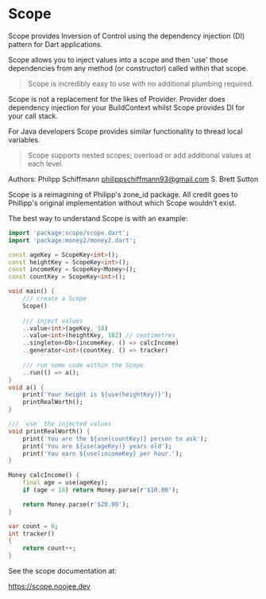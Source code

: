 # Scope

Scope provides Inversion of Control using the dependency injection (DI) pattern for Dart applications.

Scope allows you to inject values into a scope and then 'use' those dependencies from any method (or constructor) called within that scope.

> Scope is incredibly easy to use with no additional plumbing required.

Scope is not a replacement for the likes of Provider. Provider does dependency injection for your BuildContext whilst Scope provides DI for your call stack.

For Java developers Scope provides similar functionality to thread local variables.

> Scope supports nested scopes; overload or add additional values at each level.

Authors: Philipp Schiffmann <philippschiffmann93@gmail.com>
     S. Brett Sutton

Scope is a reimagining of Philipp's zone_id package.
All credit goes to Phillipp's original implementation without which Scope wouldn't exist.


The best way to understand Scope is with an example:

```dart
import 'package:scope/scope.dart';
import 'package:money2/money2.dart';

const ageKey = ScopeKey<int>();
const heightKey = ScopeKey<int>();
const incomeKey = ScopeKey<Money>();
const countKey = ScopeKey<int>();

void main() {
    /// create a Scope
    Scope()
    
    /// inject values
    ..value<int>(ageKey, 18)
    ..value<int>(heightKey, 182) // centimetres
    ..singleton<Db>(incomeKey, () => calcIncome)
    ..generator<int>(countKey, () => tracker)
    
    /// run some code within the Scope
    ..run(() => a();
}
void a() {
    print('Your height is ${use(heightKey)}');
    printRealWorth();
}

/// `use` the injected values
void printRealWorth() {
    print('You are the ${use(countKey)} person to ask');
    print('You are ${use(ageKey)} years old');
    print('You earn ${use(incomeKey} per hour.');
}

Money calcIncome() {
    final age = use(ageKey);
    if (age < 18) return Money.parse(r'$10.00');

    return Money.parse(r'$20.00');
}

var count = 0;
int tracker()
{
    return count++;
}
```

See the scope documentation at:

https://scope.noojee.dev